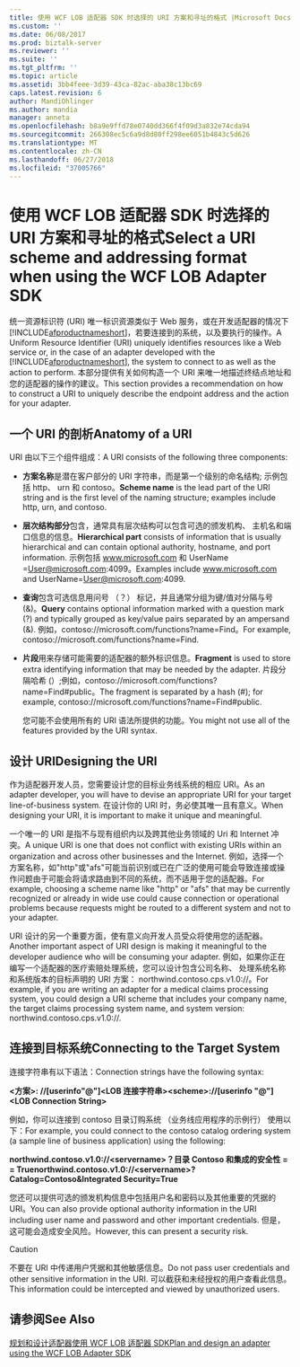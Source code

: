 ```yaml
---
title: 使用 WCF LOB 适配器 SDK 时选择的 URI 方案和寻址的格式 |Microsoft Docs
ms.custom: ''
ms.date: 06/08/2017
ms.prod: biztalk-server
ms.reviewer: ''
ms.suite: ''
ms.tgt_pltfrm: ''
ms.topic: article
ms.assetid: 3bb4feee-3d39-43ca-82ac-aba38c13bc69
caps.latest.revision: 6
author: MandiOhlinger
ms.author: mandia
manager: anneta
ms.openlocfilehash: b8a9e9ffd78e0740dd366f4f09d3a832e74cda94
ms.sourcegitcommit: 266308ec5c6a9d8d80ff298ee6051b4843c5d626
ms.translationtype: MT
ms.contentlocale: zh-CN
ms.lasthandoff: 06/27/2018
ms.locfileid: "37005766"
---
```

# <a name="select-a-uri-scheme-and-addressing-format-when-using-the-wcf-lob-adapter-sdk"></a><span data-ttu-id="5e415-102">使用 WCF LOB 适配器 SDK 时选择的 URI 方案和寻址的格式</span><span class="sxs-lookup"><span data-stu-id="5e415-102">Select a URI scheme and addressing format when using the WCF LOB Adapter SDK</span></span>
<span data-ttu-id="5e415-103">统一资源标识符 (URI) 唯一标识资源类似于 Web 服务，或在开发适配器的情况下[!INCLUDE[afproductnameshort](../../includes/afproductnameshort-md.md)]，若要连接到的系统，以及要执行的操作。</span><span class="sxs-lookup"><span data-stu-id="5e415-103">A Uniform Resource Identifier (URI) uniquely identifies resources like a Web service or, in the case of an adapter developed with the [!INCLUDE[afproductnameshort](../../includes/afproductnameshort-md.md)], the system to connect to as well as the action to perform.</span></span> <span data-ttu-id="5e415-104">本部分提供有关如何构造一个 URI 来唯一地描述终结点地址和您的适配器的操作的建议。</span><span class="sxs-lookup"><span data-stu-id="5e415-104">This section provides a recommendation on how to construct a URI to uniquely describe the endpoint address and the action for your adapter.</span></span>  
  
## <a name="anatomy-of-a-uri"></a><span data-ttu-id="5e415-105">一个 URI 的剖析</span><span class="sxs-lookup"><span data-stu-id="5e415-105">Anatomy of a URI</span></span>  
 <span data-ttu-id="5e415-106">URI 由以下三个组件组成：</span><span class="sxs-lookup"><span data-stu-id="5e415-106">A URI consists of the following three components:</span></span>  
  
- <span data-ttu-id="5e415-107">**方案名称**是潜在客户部分的 URI 字符串，而是第一个级别的命名结构; 示例包括 http、 urn 和 contoso。</span><span class="sxs-lookup"><span data-stu-id="5e415-107">**Scheme name** is the lead part of the URI string and is the first level of the naming structure; examples include http, urn, and contoso.</span></span>  
  
- <span data-ttu-id="5e415-108">**层次结构部分**包含，通常具有层次结构可以包含可选的颁发机构、 主机名和端口信息的信息。</span><span class="sxs-lookup"><span data-stu-id="5e415-108">**Hierarchical part** consists of information that is usually hierarchical and can contain optional authority, hostname, and port information.</span></span> <span data-ttu-id="5e415-109">示例包括 www.microsoft.com 和 UserName =User@microsoft.com:4099。</span><span class="sxs-lookup"><span data-stu-id="5e415-109">Examples include www.microsoft.com and UserName=User@microsoft.com:4099.</span></span>  
  
- <span data-ttu-id="5e415-110">**查询**包含可选信息用问号 （？） 标记，并且通常分组为键/值对分隔与号 (&)。</span><span class="sxs-lookup"><span data-stu-id="5e415-110">**Query** contains optional information marked with a question mark (?) and typically grouped as key/value pairs separated by an ampersand (&).</span></span> <span data-ttu-id="5e415-111">例如，contoso://microsoft.com/functions?name=Find。</span><span class="sxs-lookup"><span data-stu-id="5e415-111">For example, contoso://microsoft.com/functions?name=Find.</span></span>  
  
- <span data-ttu-id="5e415-112">**片段**用来存储可能需要的适配器的额外标识信息。</span><span class="sxs-lookup"><span data-stu-id="5e415-112">**Fragment** is used to store extra identifying information that may be needed by the adapter.</span></span> <span data-ttu-id="5e415-113">片段分隔哈希 (）;例如，contoso://microsoft.com/functions?name=Find#public。</span><span class="sxs-lookup"><span data-stu-id="5e415-113">The fragment is separated by a hash (#); for example, contoso://microsoft.com/functions?name=Find#public.</span></span>  
  
  <span data-ttu-id="5e415-114">您可能不会使用所有的 URI 语法所提供的功能。</span><span class="sxs-lookup"><span data-stu-id="5e415-114">You might not use all of the features provided by the URI syntax.</span></span>  
  
## <a name="designing-the-uri"></a><span data-ttu-id="5e415-115">设计 URI</span><span class="sxs-lookup"><span data-stu-id="5e415-115">Designing the URI</span></span>  
 <span data-ttu-id="5e415-116">作为适配器开发人员，您需要设计您的目标业务线系统的相应 URI。</span><span class="sxs-lookup"><span data-stu-id="5e415-116">As an adapter developer, you will have to devise an appropriate URI for your target line-of-business system.</span></span> <span data-ttu-id="5e415-117">在设计你的 URI 时，务必使其唯一且有意义。</span><span class="sxs-lookup"><span data-stu-id="5e415-117">When designing your URI, it is important to make it unique and meaningful.</span></span>  
  
 <span data-ttu-id="5e415-118">一个唯一的 URI 是指不与现有组织内以及跨其他业务领域的 Uri 和 Internet 冲突。</span><span class="sxs-lookup"><span data-stu-id="5e415-118">A unique URI is one that does not conflict with existing URIs within an organization and across other businesses and the Internet.</span></span> <span data-ttu-id="5e415-119">例如，选择一个方案名称，如"http"或"afs"可能当前识别或已在广泛的使用可能会导致连接或操作问题由于可能会将请求路由到不同的系统，而不适用于您的适配器。</span><span class="sxs-lookup"><span data-stu-id="5e415-119">For example, choosing a scheme name like "http" or "afs" that may be currently recognized or already in wide use could cause connection or operational problems because requests might be routed to a different system and not to your adapter.</span></span>  
  
 <span data-ttu-id="5e415-120">URI 设计的另一个重要方面，使有意义向开发人员受众将使用您的适配器。</span><span class="sxs-lookup"><span data-stu-id="5e415-120">Another important aspect of URI design is making it meaningful to the developer audience who will be consuming your adapter.</span></span> <span data-ttu-id="5e415-121">例如，如果你正在编写一个适配器的医疗索赔处理系统，您可以设计包含公司名称、 处理系统名称和系统版本的目标声明的 URI 方案： northwind.contoso.cps.v1.0://。</span><span class="sxs-lookup"><span data-stu-id="5e415-121">For example, if you are writing an adapter for a medical claims processing system, you could design a URI scheme that includes your company name, the target claims processing system name, and system version: northwind.contoso.cps.v1.0://.</span></span>  
  
## <a name="connecting-to-the-target-system"></a><span data-ttu-id="5e415-122">连接到目标系统</span><span class="sxs-lookup"><span data-stu-id="5e415-122">Connecting to the Target System</span></span>  
 <span data-ttu-id="5e415-123">连接字符串有以下语法：</span><span class="sxs-lookup"><span data-stu-id="5e415-123">Connection strings have the following syntax:</span></span>  
  
 <span data-ttu-id="5e415-124">**\<方案\>: //[userinfo"\@"]\<LOB 连接字符串\>**</span><span class="sxs-lookup"><span data-stu-id="5e415-124">**\<scheme\>://[userinfo "\@"]\<LOB Connection String\>**</span></span>  
  
 <span data-ttu-id="5e415-125">例如，你可以连接到 contoso 目录订购系统 （业务线应用程序的示例行） 使用以下：</span><span class="sxs-lookup"><span data-stu-id="5e415-125">For example, you could connect to the contoso catalog ordering system (a sample line of business application) using the following:</span></span>  
  
 <span data-ttu-id="5e415-126">**northwind.contoso.v1.0://\<servername\>？目录 Contoso 和集成的安全性 = = True**</span><span class="sxs-lookup"><span data-stu-id="5e415-126">**northwind.contoso.v1.0://\<servername\>?Catalog=Contoso&Integrated Security=True**</span></span>  
  
 <span data-ttu-id="5e415-127">您还可以提供可选的颁发机构信息中包括用户名和密码以及其他重要的凭据的 URI。</span><span class="sxs-lookup"><span data-stu-id="5e415-127">You can also provide optional authority information in the URI including user name and password and other important credentials.</span></span> <span data-ttu-id="5e415-128">但是，这可能会造成安全风险。</span><span class="sxs-lookup"><span data-stu-id="5e415-128">However, this can present a security risk.</span></span>  
  
> [!CAUTION]
>  <span data-ttu-id="5e415-129">不要在 URI 中传递用户凭据和其他敏感信息。</span><span class="sxs-lookup"><span data-stu-id="5e415-129">Do not pass user credentials and other sensitive information in the URI.</span></span> <span data-ttu-id="5e415-130">可以截获和未经授权的用户查看此信息。</span><span class="sxs-lookup"><span data-stu-id="5e415-130">This information could be intercepted and viewed by unauthorized users.</span></span>  
  
## <a name="see-also"></a><span data-ttu-id="5e415-131">请参阅</span><span class="sxs-lookup"><span data-stu-id="5e415-131">See Also</span></span>  
 [<span data-ttu-id="5e415-132">规划和设计适配器使用 WCF LOB 适配器 SDK</span><span class="sxs-lookup"><span data-stu-id="5e415-132">Plan and design an adapter using the WCF LOB Adapter SDK</span></span>](../../adapters-and-accelerators/wcf-lob-adapter-sdk/plan-and-design-an-adapter-using-the-wcf-lob-adapter-sdk.md)